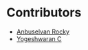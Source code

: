 # Contributors

- [Anbuselvan Rocky](https://github.com/anburocky3)
- [Yogeshwaran C](https://github.com/yogesh7401)